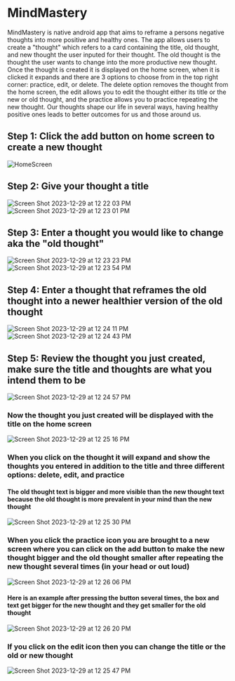 # MindMastery

MindMastery is native android app that aims to reframe a persons negative thoughts into more positive and healthy ones. The app allows users to create a "thought" which refers to a card containing the title, old thought, and new thought the user inputed for their thought. The old thought is the thought the user wants to change into the more productive new thought. Once the thought is created it is displayed on the home screen, when it is clicked it expands and there are 3 options to choose from in the top right corner: practice, edit, or delete. The delete option removes the thought from the home screen, the edit allows you to edit the thought either its title or the new or old thought, and the practice allows you to practice repeating the new thought. Our thoughts shape our life in several ways, having healthy positive ones leads to better outcomes for us and those around us.

## Step 1: Click the add button on home screen to create a new thought

![HomeScreen](https://github.com/estebanrodriguez28/MindMastery/assets/114773169/0d0b7ce0-8391-4a95-9acb-078be7e798e7)

## Step 2: Give your thought a title

![Screen Shot 2023-12-29 at 12 22 03 PM](https://github.com/estebanrodriguez28/MindMastery/assets/114773169/7c673f7b-a0c9-4b8c-97be-f55d9ce1f330)
![Screen Shot 2023-12-29 at 12 23 01 PM](https://github.com/estebanrodriguez28/MindMastery/assets/114773169/2be99b85-e239-43fb-8918-07a0749fb368)


## Step 3: Enter a thought you would like to change aka the "old thought"

![Screen Shot 2023-12-29 at 12 23 23 PM](https://github.com/estebanrodriguez28/MindMastery/assets/114773169/2f4ad994-6082-450d-a3cf-1e939fd638ee)
![Screen Shot 2023-12-29 at 12 23 54 PM](https://github.com/estebanrodriguez28/MindMastery/assets/114773169/e51df625-dacc-4292-b292-611a64f4fadb)

## Step 4: Enter a thought that reframes the old thought into a newer healthier version of the old thought

![Screen Shot 2023-12-29 at 12 24 11 PM](https://github.com/estebanrodriguez28/MindMastery/assets/114773169/91c1c2fb-99e3-42c9-9e5f-c69141beff57)![Screen Shot 2023-12-29 at 12 24 43 PM](https://github.com/estebanrodriguez28/MindMastery/assets/114773169/8bbb1395-e673-47b9-8858-60fb17640b5f)

## Step 5: Review the thought you just created, make sure the title and thoughts are what you intend them to be

![Screen Shot 2023-12-29 at 12 24 57 PM](https://github.com/estebanrodriguez28/MindMastery/assets/114773169/07de0be0-cd7a-48a2-aa52-6ad68deaf8a8)

### Now the thought you just created will be displayed with the title on the home screen
![Screen Shot 2023-12-29 at 12 25 16 PM](https://github.com/estebanrodriguez28/MindMastery/assets/114773169/f4d87c83-b53e-43d6-b0a6-dc707fd9c9fc)

### When you click on the thought it will expand and show the thoughts you entered in addition to the title and three different options: delete, edit, and practice
#### The old thought text is bigger and more visible than the new thought text because the old thought is more prevalent in your mind than the new thought

![Screen Shot 2023-12-29 at 12 25 30 PM](https://github.com/estebanrodriguez28/MindMastery/assets/114773169/813900fe-920c-4f16-8daf-8b02f37e8047)

### When you click the practice icon you are brought to a new screen where you can click on the add button to make the new thought bigger and the old thought smaller after repeating the new thought several times (in your head or out loud)

![Screen Shot 2023-12-29 at 12 26 06 PM](https://github.com/estebanrodriguez28/MindMastery/assets/114773169/59ff49ce-0067-4623-b2ee-ce4e41ac3b9f)

#### Here is an example after pressing the button several times, the box and text get bigger for the new thought and they get smaller for the old thought

![Screen Shot 2023-12-29 at 12 26 20 PM](https://github.com/estebanrodriguez28/MindMastery/assets/114773169/4b3dc22a-b9fa-4fcc-a20c-b6a82adaba03)

### If you click on the edit icon then you can change the title or the old or new thought

![Screen Shot 2023-12-29 at 12 25 47 PM](https://github.com/estebanrodriguez28/MindMastery/assets/114773169/7f4e74ed-2ca4-4d5a-837b-6941a84f3818)

